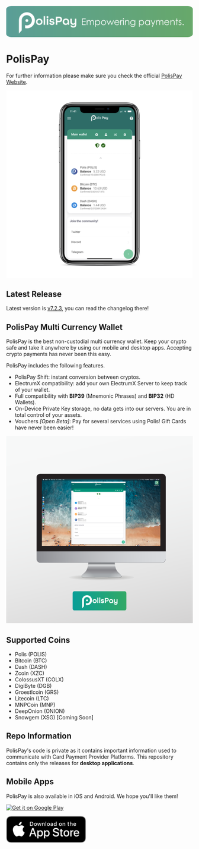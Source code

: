 ![](src/pp_slogan.png)

# PolisPay

For further information please make sure you check the official [PolisPay Website](https://polispay.com/home).

![](src/iphone_app.png)

## Latest Release
Latest version is [v7.2.3](https://github.com/grupokindynos/polispay-releases/releases/tag/v7.2.3), you can read the changelog there!

## PolisPay Multi Currency Wallet

PolisPay is the best non-custodial multi currency wallet. Keep your crypto safe and take it anywhere by using our mobile and desktop apps. Accepting crypto payments has never been this easy.

PolisPay includes the following features.

* PolisPay Shift: instant conversion between cryptos.  
* ElectrumX compatibility: add your own ElectrumX Server to keep track of your wallet.  
* Full compatibility with **BIP39** (Mnemonic Phrases) and **BIP32** (HD Wallets).  
* On-Device Private Key storage, no data gets into our servers. You are in total control of your assets.  
* Vouchers *[Open Beta]*: Pay for several services using Polis! Gift Cards have never been easier!

![macOS App](src/mac_app.png)

## Supported Coins

* Polis (POLIS)
* Bitcoin (BTC)
* Dash (DASH)
* Zcoin (XZC)
* ColossusXT (COLX)
* DigiByte (DGB)
* Groestlcoin (GRS)
* Litecoin (LTC)
* MNPCoin (MNP)
* DeepOnion (ONION)
* Snowgem (XSG) [Coming Soon]

## Repo Information
PolisPay's code is private as it contains important information used to communicate with Card Payment Provider Platforms. This repository contains only the releases for **desktop applications**.

## Mobile Apps
PolisPay is also available in iOS and Android. We hope you'll like them!

<div class='row'>
  <a href='https://play.google.com/store/apps/details?id=com.polispay.copay&hl=en&pcampaignid=MKT-Other-global-all-co-prtnr-py-PartBadge-Mar2515-1'><img alt='Get it on Google Play' src='https://play.google.com/intl/en_us/badges/images/generic/en_badge_web_generic.png' style='height:100px'/></a>

  <a href='https://apps.apple.com/mx/app/polispay-crypto-wallet/id1351572060?l=en'><img alt='Get it on the App Store' src='src/as_badge.svg' style='height:72px'/></a>
</div>
